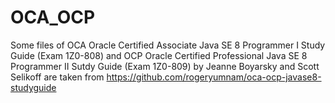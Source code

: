 # OCA_OCP
Some files of OCA Oracle Certified Associate Java SE 8 Programmer I Study Guide (Exam 1Z0-808) and OCP Oracle Certified Professional Java SE 8 Programmer II Sutdy Guide (Exam 1Z0-809) by Jeanne Boyarsky and Scott Selikoff are taken from https://github.com/rogeryumnam/oca-ocp-javase8-studyguide
